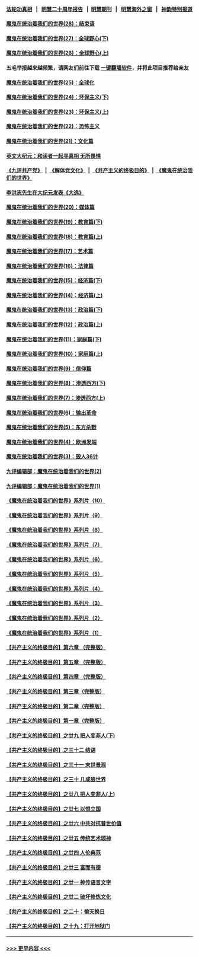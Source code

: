 #### [法轮功真相](https://github.com/gfw-breaker/truth/blob/master/README.md?t=0) &nbsp;&nbsp;|&nbsp;&nbsp; [明慧二十周年报告](https://github.com/gfw-breaker/mh-reports/blob/master/README.md?t=0) &nbsp;&nbsp;|&nbsp;&nbsp;[明慧期刊](https://github.com/gfw-breaker/mh-qikan) &nbsp;&nbsp;|&nbsp;&nbsp; [明慧海外之窗](https://github.com/gfw-breaker/mh-news/blob/master/README.md?t=0) &nbsp;&nbsp;|&nbsp;&nbsp; [神韵特别报道](https://github.com/gfw-breaker/mh-news/blob/master/shenyun.md?t=0)
#### [魔鬼在统治着我们的世界(28)：结束语](../pages/nsc422/n10936246.md?t=07161551) 
#### [魔鬼在统治着我们的世界(27)：全球野心(下)](../pages/nsc422/n10928319.md?t=07161551) 
#### [魔鬼在统治着我们的世界(26)：全球野心(上)](../pages/nsc422/n10900318.md?t=07161551) 
#### 五毛举报越来越频繁，请网友们前往下载 [一键翻墙软件](https://github.com/gfw-breaker/ssr-accounts)，并将此项目推荐给亲友
#### [魔鬼在统治着我们的世界(25)：全球化](../pages/nsc422/n10788205.md?t=07161551) 
#### [魔鬼在统治着我们的世界(24)：环保主义(下)](../pages/nsc422/n10695307.md?t=07161551) 
#### [魔鬼在统治着我们的世界(23)：环保主义(上)](../pages/nsc422/n10688613.md?t=07161551) 
#### [魔鬼在统治着我们的世界(22)：恐怖主义](../pages/nsc422/n10614727.md?t=07161551) 
#### [魔鬼在统治着我们的世界(21)：文化篇](../pages/nsc422/n10597706.md?t=07161551) 
#### [英文大纪元：和读者一起寻真相 无所畏惧](../pages/nsc422/n12542027.md?t=07161551) 
#### [《九评共产党》](https://github.com/begood0513/9ping.md/blob/master/README.md) &nbsp;|&nbsp; [《解体党文化》](../../../../jtdwh.md/blob/master/README.md)  &nbsp;|&nbsp; [《共产主义的终极目的》](../../../../gczydzjmd.md/blob/master/README.md) &nbsp;|&nbsp; [《魔鬼在统治我们的世界》](../../../../mgztzwmdsj.md/blob/master/README.md) 
#### [李洪志先生在大纪元发表《大选》](../pages/nsc422/n12534746.md?t=07161551) 
#### [魔鬼在统治着我们的世界(20)：媒体篇](../pages/nsc422/n10586579.md?t=07161551) 
#### [魔鬼在统治着我们的世界(19)：教育篇(下)](../pages/nsc422/n10564808.md?t=07161551) 
#### [魔鬼在统治着我们的世界(18)：教育篇(上)](../pages/nsc422/n10526970.md?t=07161551) 
#### [魔鬼在统治着我们的世界(17)：艺术篇](../pages/nsc422/n10499093.md?t=07161551) 
#### [魔鬼在统治着我们的世界(16)：法律篇](../pages/nsc422/n10485969.md?t=07161551) 
#### [魔鬼在统治着我们的世界(15)：经济篇(下)](../pages/nsc422/n10469975.md?t=07161551) 
#### [魔鬼在统治着我们的世界(14)：经济篇(上)](../pages/nsc422/n10457370.md?t=07161551) 
#### [魔鬼在统治着我们的世界(13)：政治篇(下)](../pages/nsc422/n10448270.md?t=07161551) 
#### [魔鬼在统治着我们的世界(12)：政治篇(上)](../pages/nsc422/n10444576.md?t=07161551) 
#### [魔鬼在统治着我们的世界(11)：家庭篇(下)](../pages/nsc422/n10440961.md?t=07161551) 
#### [魔鬼在统治着我们的世界(10)：家庭篇(上)](../pages/nsc422/n10435448.md?t=07161551) 
#### [魔鬼在统治着我们的世界(9)：信仰篇](../pages/nsc422/n10432159.md?t=07161551) 
#### [魔鬼在统治着我们的世界(8)：渗透西方(下)](../pages/nsc422/n10429603.md?t=07161551) 
#### [魔鬼在统治着我们的世界(7)：渗透西方(上)](../pages/nsc422/n10426013.md?t=07161551) 
#### [魔鬼在统治着我们的世界(6)：输出革命](../pages/nsc422/n10421536.md?t=07161551) 
#### [魔鬼在统治着我们的世界(5)：东方杀戮](../pages/nsc422/n10417707.md?t=07161551) 
#### [魔鬼在统治着我们的世界(4)：欧洲发端](../pages/nsc422/n10414890.md?t=07161551) 
#### [魔鬼在统治着我们的世界(3)：毁人36计](../pages/nsc422/n10411583.md?t=07161551) 
#### [九评编辑部：魔鬼在统治着我们的世界(2)](../pages/nsc422/n10410036.md?t=07161551) 
#### [九评编辑部：魔鬼在统治着我们的世界(1)](../pages/nsc422/n10406825.md?t=07161551) 
#### [《魔鬼在统治着我们的世界》系列片（10）](../pages/nsc422/n12292670.md?t=07161551) 
#### [《魔鬼在统治着我们的世界》系列片（9）](../pages/nsc422/n12290859.md?t=07161551) 
#### [《魔鬼在统治着我们的世界》系列片（8）](../pages/nsc422/n12287445.md?t=07161551) 
#### [《魔鬼在统治着我们的世界》系列片（7）](../pages/nsc422/n12283425.md?t=07161551) 
#### [《魔鬼在统治着我们的世界》系列片（6）](../pages/nsc422/n12282314.md?t=07161551) 
#### [《魔鬼在统治着我们的世界》系列片（5）](../pages/nsc422/n12281419.md?t=07161551) 
#### [《魔鬼在统治着我们的世界》系列片（4）](../pages/nsc422/n12274024.md?t=07161551) 
#### [《魔鬼在统治着我们的世界》系列片（3）](../pages/nsc422/n12271322.md?t=07161551) 
#### [《魔鬼在统治着我们的世界》系列片（2）](../pages/nsc422/n12269049.md?t=07161551) 
#### [《魔鬼在统治着我们的世界》系列片（1）](../pages/nsc422/n12267575.md?t=07161551) 
#### [【共产主义的终极目的】第六章 （完整版）](../pages/nsc422/n11428913.md?t=07161551) 
#### [【共产主义的终极目的】第五章 （完整版）](../pages/nsc422/n11428912.md?t=07161551) 
#### [【共产主义的终极目的】第四章 （完整版）](../pages/nsc422/n11428907.md?t=07161551) 
#### [【共产主义的终极目的】第三章（完整版）](../pages/nsc422/n11428848.md?t=07161551) 
#### [【共产主义的终极目的】第二章（完整版）](../pages/nsc422/n11428831.md?t=07161551) 
#### [【共产主义的终极目的】第一章（完整版）](../pages/nsc422/n11417651.md?t=07161551) 
#### [【共产主义的终极目的】之廿九 把人变非人(下)](../pages/nsc422/n11344140.md?t=07161551) 
#### [【共产主义的终极目的】之三十二 结语](../pages/nsc422/n11360535.md?t=07161551) 
#### [【共产主义的终极目的】之三十一 末世景观](../pages/nsc422/n11351129.md?t=07161551) 
#### [【共产主义的终极目的】之三十 几成狼世界](../pages/nsc422/n11348280.md?t=07161551) 
#### [【共产主义的终极目的】之廿八 把人变非人(上)](../pages/nsc422/n11340492.md?t=07161551) 
#### [【共产主义的终极目的】之廿七 以恨立国](../pages/nsc422/n11336944.md?t=07161551) 
#### [【共产主义的终极目的】之廿六 中共对抗普世价值](../pages/nsc422/n11324785.md?t=07161551) 
#### [【共产主义的终极目的】之廿五 传统艺术颂神](../pages/nsc422/n11296396.md?t=07161551) 
#### [【共产主义的终极目的】之廿四 人伦典范](../pages/nsc422/n11296397.md?t=07161551) 
#### [【共产主义的终极目的】之廿三 富而有德](../pages/nsc422/n11283598.md?t=07161551) 
#### [【共产主义的终极目的】之廿一 神传语言文字](../pages/nsc422/n11263265.md?t=07161551) 
#### [【共产主义的终极目的】之廿二 破坏修炼文化](../pages/nsc422/n11245728.md?t=07161551) 
#### [【共产主义的终极目的】之二十：偷天换日](../pages/nsc422/n11238846.md?t=07161551) 
#### [【共产主义的终极目的】之十九：打开地狱门](../pages/nsc422/n11206376.md?t=07161551) 

----
#### [ >>> 更早内容 <<< ](../indexes/nsc422-earlier.md)
